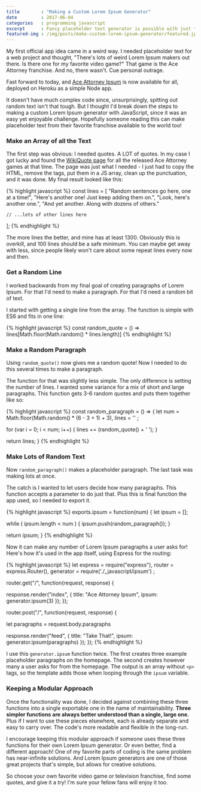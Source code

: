 ```yaml
---
title        : "Making a Custom Lorem Ipsum Generator"
date         : 2017-06-04
categories   : programming javascript
excerpt      : Fancy placeholder text generator is possible with just three JavaScript functions
featured-img : /img/posts/make-custom-lorem-ipsum-generator/featured.jpg
---
```


My first official app idea came in a weird way. I needed placeholder text for a web project and thought, "There's lots of weird Lorem Ipsum makers out there. Is there one for my favorite video game?" That game is the Ace Attorney franchise. And no, there wasn't. Cue personal outrage.

Fast forward to today, and [Ace Attorney Ipsum](http://www.aceattorneyipsum.com/) is now available for all, deployed on Heroku as a simple Node app.

It doesn't have much complex code since, unsurprisingly, spitting out random text isn't that tough. But I thought I'd break down the steps to making a custom Lorem Ipsum generator with JavaScript, since it was an easy yet enjoyable challenge. Hopefully someone reading this can make placeholder text from their favorite franchise available to the world too!

### Make an Array of all the Text

The first step was obvious: I needed quotes. A LOT of quotes. In my case I got lucky and found the [WikiQuote page](https://en.wikiquote.org/wiki/Ace_Attorney) for all the released Ace Attorney games at that time. The page was just what I needed - I just had to copy the HTML, remove the tags, put them in a JS array, clean up the punctuation, and it was done. My final result looked like this:

{% highlight javascript %}
const lines = [ 
    "Random sentences go here, one at a time!",
    "Here's another one! Just keep adding them on.",
    "Look, here's another one.",
    "And yet another. Along with dozens of others."

    // ...lots of other lines here
];
{% endhighlight %}

The more lines the better, and mine has at least 1300. Obviously this is overkill, and 100 lines should be a safe minimum. You can maybe get away with less, since people likely won't care about some repeat lines every now and then.

### Get a Random Line

I worked backwards from my final goal of creating paragraphs of Lorem Ipsum. For that I'd need to make a paragraph. For that I'd need a random bit of text.

I started with getting a single line from the array. The function is simple with ES6 and fits in one line:

{% highlight javascript %}
const random_quote = () => lines[Math.floor(Math.random() * lines.length)]
{% endhighlight %}

### Make a Random Paragraph

Using `random_quote()` now gives me a random quote! Now I needed to do this several times to make a paragraph.

The function for that was slightly less simple. The only difference is setting the number of lines. I wanted some variance for a mix of short and large paragraphs. This function gets 3-6 random quotes and puts them together like so:

{% highlight javascript %}
const random_paragraph = () => {
  let
    num = Math.floor(Math.random() * (6 - 3 + 1) + 3),
    lines = ''
  ;

  for (var i = 0; i < num; i++) { lines += (random_quote() + ' '); }

  return lines;
}
{% endhighlight %}

### Make Lots of Random Text

Now `random_paragraph()` makes a placeholder paragraph. The last task was making lots at once.

The catch is I wanted to let users decide how many paragraphs. This function accepts a parameter to do just that. Plus this is final function the app used, so I needed to export it.

{% highlight javascript %}
exports.ipsum = function(num) {
  let ipsum = [];

  while ( ipsum.length < num ) { ipsum.push(random_paragraph()); }

  return ipsum;
}
{% endhighlight %}

Now it can make any number of Lorem Ipsum paragraphs a user asks for! Here's how it's used in the app itself, using Express for the routing:

{% highlight javascript %}
let
  express   = require("express"),
  router    = express.Router(),
  generator = require('./_javascript/ipsum')
;

router.get("/", function(request, response) {

  response.render("index", {
    title: "Ace Attorney Ipsum",
    ipsum: generator.ipsum(3)
  });
});

router.post("/", function(request, response) {

  let paragraphs = request.body.paragraphs

  response.render("feed", {
    title: "Take That!",
    ipsum: generator.ipsum(paragraphs)
  });
});
{% endhighlight %}

I use this `generator.ipsum` function twice. The first creates three example placeholder paragraphs on the homepage. The second creates however many a user asks for from the homepage. The output is an array without `<p>` tags, so the template adds those when looping through the `ipsum` variable.

### Keeping a Modular Approach

Once the functionality was done, I decided against combining these three functions into a single exportable one in the name of maintainability. **Three simpler functions are always better understood than a single, large one.** Plus if I want to use these pieces elsewhere, each is already separate and easy to carry over. The code's more readable and flexible in the long-run.

I encourage keeping this modular approach if someone uses these three functions for their own Lorem Ipsum generator. Or even better, find a different approach! One of my favorite parts of coding is the same problem has near-infinite solutions. And Lorem Ipsum generators are one of those great projects that's simple, but allows for creative solutions.

So choose your own favorite video game or television franchise, find some quotes, and give it a try! I'm sure your fellow fans will enjoy it too.
